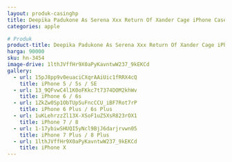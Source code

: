 ```yaml
---
layout: produk-casinghp
title: Deepika Padukone As Serena Xxx Return Of Xander Cage iPhone Case
categories: apple

# Produk
product-title: Deepika Padukone As Serena Xxx Return Of Xander Cage iPhone Case
harga: 90000
sku: hn-3454
image-drive: 1lthJVffHr9X0aPyKavntwW237_9kEKCd
gallery:
  - url: 15pJ8pp9v0euaciCXqrAAiUic1fRRX4cQ
    title: iPhone 5 / 5s / SE
  - url: 13_9QFvwC4l1K0oFKkc7t7374DOM2khWv
    title: iPhone 6 / 6s
  - url: 1ZkZw0Sp1ObTUpSuFncCCU_iBF7Rot7rP
    title: iPhone 6 Plus / 6s Plus
  - url: 1uKLehrzzZl13X-XSoF1uZ5XsR823rOX1
    title: iPhone 7 / 8
  - url: 1-17ybiwSHUQI5yNcl9BjJ6darjrvwn05
    title: iPhone 7 Plus / 8 Plus
  - url: 1lthJVffHr9X0aPyKavntwW237_9kEKCd
    title: iPhone X
---
```

